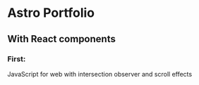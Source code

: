 # Astro Portfolio

## With React components

### First:

JavaScript for web with intersection observer and scroll effects
